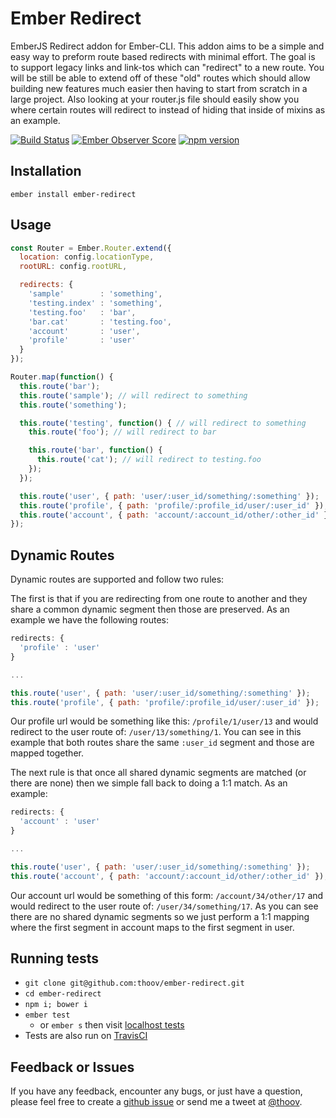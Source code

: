 # Ember Redirect

EmberJS Redirect addon for Ember-CLI. This addon aims to be a simple and easy way to preform route based redirects with minimal effort. The goal is to support legacy links and link-tos which can "redirect" to a new route. You will be still be able to extend off of these "old" routes which should allow building new features much easier then having to start from scratch in a large project. Also looking at your router.js file should easily show you where certain routes will redirect to instead of hiding that inside of mixins as an example.

[![Build Status](https://travis-ci.org/thoov/ember-redirect.svg?branch=master)](https://travis-ci.org/thoov/ember-websockets)
[![Ember Observer Score](http://emberobserver.com/badges/ember-redirect.svg)](http://emberobserver.com/addons/ember-redirect)
[![npm version](https://badge.fury.io/js/ember-redirect.svg)](http://badge.fury.io/js/ember-redirect)
## Installation ##

```
ember install ember-redirect
```

## Usage ##

```js
const Router = Ember.Router.extend({
  location: config.locationType,
  rootURL: config.rootURL,

  redirects: {
    'sample'        : 'something',
    'testing.index' : 'something',
    'testing.foo'   : 'bar',
    'bar.cat'       : 'testing.foo',
    'account'       : 'user',
    'profile'       : 'user'
  }
});

Router.map(function() {
  this.route('bar');
  this.route('sample'); // will redirect to something
  this.route('something');

  this.route('testing', function() { // will redirect to something
    this.route('foo'); // will redirect to bar

    this.route('bar', function() {
      this.route('cat'); // will redirect to testing.foo
    });
  });

  this.route('user', { path: 'user/:user_id/something/:something' });
  this.route('profile', { path: 'profile/:profile_id/user/:user_id' }); // will redirect to user
  this.route('account', { path: 'account/:account_id/other/:other_id' }); // will redirect to user
});
```

## Dynamic Routes ##

Dynamic routes are supported and follow two rules:

The first is that if you are redirecting from one route to another and they share a common
dynamic segment then those are preserved. As an example we have the following routes:

```js
redirects: {
  'profile' : 'user'
}

...

this.route('user', { path: 'user/:user_id/something/:something' });
this.route('profile', { path: 'profile/:profile_id/user/:user_id' });
```

Our profile url would be something like this: `/profile/1/user/13` and would redirect to
the user route of: `/user/13/something/1`. You can see in this example that both routes
share the same `:user_id` segment and those are mapped together.

The next rule is that once all shared dynamic segments are matched (or there are none) then
we simple fall back to doing a 1:1 match. As an example:

```js
redirects: {
  'account' : 'user'
}

...

this.route('user', { path: 'user/:user_id/something/:something' });
this.route('account', { path: 'account/:account_id/other/:other_id' });
```

Our account url would be something of this form: `/account/34/other/17` and would
redirect to the user route of: `/user/34/something/17`. As you can see there are no
shared dynamic segments so we just perform a 1:1 mapping where the first segment in account
maps to the first segment in user.

## Running tests ##

* `git clone git@github.com:thoov/ember-redirect.git`
* `cd ember-redirect`
* `npm i; bower i`
* `ember test`
  * or `ember s` then visit [localhost tests](http://localhost:4200/tests)
* Tests are also run on [TravisCI](https://travis-ci.org/thoov/ember-redirect)

## Feedback or Issues ##

If you have any feedback, encounter any bugs, or just have a question, please feel free to create a [github issue](https://github.com/thoov/ember-redirect/issues/new) or send me a tweet at [@thoov](https://twitter.com/thoov).
